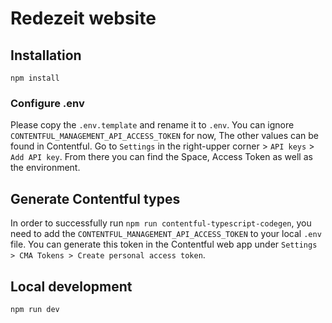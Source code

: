 # Redezeit website

## Installation

```
npm install
```

### Configure .env

Please copy the `.env.template` and rename it to `.env`. 
You can ignore `CONTENTFUL_MANAGEMENT_API_ACCESS_TOKEN` for now, The other values can be found in Contentful. Go to `Settings` in the right-upper corner > `API keys` > `Add API key`. From there you can find the Space, Access Token as well as the environment.

## Generate Contentful types

In order to successfully run `npm run contentful-typescript-codegen`, you need to add the `CONTENTFUL_MANAGEMENT_API_ACCESS_TOKEN` to your local `.env` file. You can generate this token in the Contentful web app under `Settings > CMA Tokens > Create personal access token`.

## Local development

```
npm run dev
```
